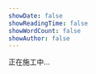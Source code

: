 ```yaml
---
showDate: false
showReadingTime: false
showWordCount: false
showAuthor: false
---
```

正在施工中...